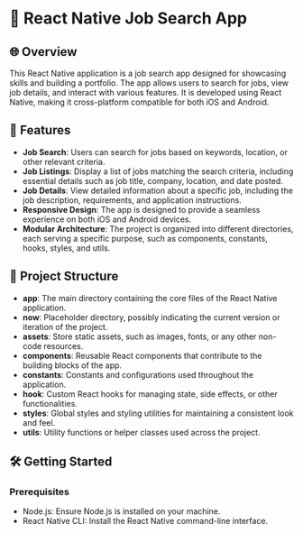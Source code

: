 # 📱 React Native Job Search App

## 🌐 Overview

This React Native application is a job search app designed for showcasing skills and building a portfolio. The app allows users to search for jobs, view job details, and interact with various features. It is developed using React Native, making it cross-platform compatible for both iOS and Android.

## 🚀 Features

- **Job Search**: Users can search for jobs based on keywords, location, or other relevant criteria.
- **Job Listings**: Display a list of jobs matching the search criteria, including essential details such as job title, company, location, and date posted.
- **Job Details**: View detailed information about a specific job, including the job description, requirements, and application instructions.
- **Responsive Design**: The app is designed to provide a seamless experience on both iOS and Android devices.
- **Modular Architecture**: The project is organized into different directories, each serving a specific purpose, such as components, constants, hooks, styles, and utils.

## 📁 Project Structure

- **app**: The main directory containing the core files of the React Native application.
- **now**: Placeholder directory, possibly indicating the current version or iteration of the project.
- **assets**: Store static assets, such as images, fonts, or any other non-code resources.
- **components**: Reusable React components that contribute to the building blocks of the app.
- **constants**: Constants and configurations used throughout the application.
- **hook**: Custom React hooks for managing state, side effects, or other functionalities.
- **styles**: Global styles and styling utilities for maintaining a consistent look and feel.
- **utils**: Utility functions or helper classes used across the project.

## 🛠️ Getting Started

### Prerequisites

- Node.js: Ensure Node.js is installed on your machine.
- React Native CLI: Install the React Native command-line interface.
